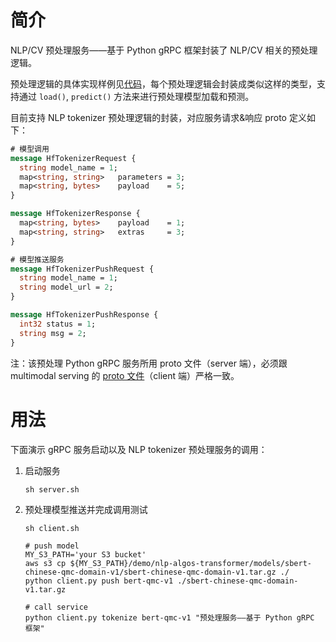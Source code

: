 # 简介

NLP/CV 预处理服务——基于 Python gRPC 框架封装了 NLP/CV 相关的预处理逻辑。

预处理逻辑的具体实现样例见[代码](./hf_preprocessor/hf_tokenizer.py)，每个预处理逻辑会封装成类似这样的类型，支持通过 `load()`, `predict()` 方法来进行预处理模型加载和预测。

目前支持 NLP tokenizer 预处理逻辑的封装，对应服务请求&响应 proto 定义如下：

```proto
# 模型调用
message HfTokenizerRequest {
  string model_name = 1;
  map<string, string>   parameters = 3;
  map<string, bytes>    payload    = 5;
}

message HfTokenizerResponse {
  map<string, bytes>    payload    = 1;
  map<string, string>   extras     = 3;
}

# 模型推送服务
message HfTokenizerPushRequest {
  string model_name = 1;
  string model_url = 2;
}

message HfTokenizerPushResponse {
  int32 status = 1;
  string msg = 2;
}
```

注：该预处理 Python gRPC 服务所用 proto 文件（server 端），必须跟 multimodal serving 的 [proto 文件](../multimodal_serving/src/main/protos/hf_preprocessor.proto)（client 端）严格一致。


# 用法

下面演示 gRPC 服务启动以及 NLP tokenizer 预处理服务的调用：

1. 启动服务

    ```shell
    sh server.sh
    ```

2. 预处理模型推送并完成调用测试

    ```shell
    sh client.sh

    # push model
    MY_S3_PATH='your S3 bucket'
    aws s3 cp ${MY_S3_PATH}/demo/nlp-algos-transformer/models/sbert-chinese-qmc-domain-v1/sbert-chinese-qmc-domain-v1.tar.gz ./
    python client.py push bert-qmc-v1 ./sbert-chinese-qmc-domain-v1.tar.gz

    # call service
    python client.py tokenize bert-qmc-v1 "预处理服务——基于 Python gRPC 框架"
    ```
